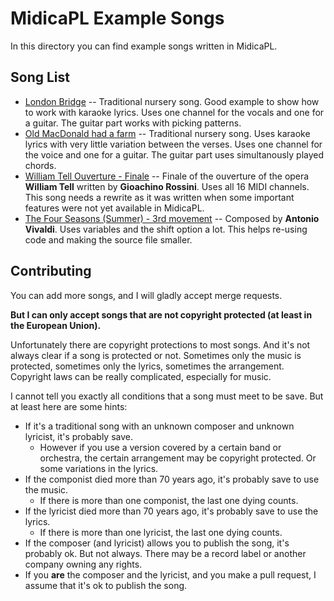 # MidicaPL Example Songs

In this directory you can find example songs written in MidicaPL.

## Song List

- [London Bridge](london_bridge.midica) -- Traditional nursery song. Good example to show how
  to work with karaoke lyrics. Uses one channel for the vocals and one for a guitar.
  The guitar part works with picking patterns.
- [Old MacDonald had a farm](old_macdonald_had_a_farm.midica) -- Traditional nursery song. Uses
  karaoke lyrics with very little variation between the verses. Uses one channel for the voice and one
  for a guitar. The guitar part uses simultanously played chords.
- [William Tell Ouverture - Finale](rossini_william_tell_overture_finale.midica) -- Finale of the
  ouverture of the opera **William Tell** written by **Gioachino Rossini**.
  Uses all 16 MIDI channels.
  This song needs a rewrite as it was written when some important features were not yet available in
  MidicaPL.
- [The Four Seasons (Summer) - 3rd movement](vivaldi_4_seasons_summer_3.midica) -- Composed by
  **Antonio Vivaldi**. Uses variables and the shift option a lot. This helps re-using code and making the
  source file smaller.

## Contributing

You can add more songs, and I will gladly accept merge requests.

**But I can only accept songs that are not copyright protected (at least in the European Union).**

Unfortunately there are copyright protections to most songs. And it's not always clear if a song is
protected or not. Sometimes only the music is protected, sometimes only the lyrics, sometimes the
arrangement.
Copyright laws can be really complicated, especially for music.

I cannot tell you exactly all conditions that a song must meet to be save.
But at least here are some hints:

- If it's a traditional song with an unknown composer and unknown lyricist, it's probably save.
    - However if you use a version covered by a certain band or orchestra, the certain arrangement may be
      copyright protected. Or some variations in the lyrics.
- If the componist died more than 70 years ago, it's probably save to use the music.
    - If there is more than one componist, the last one dying counts.
- If the lyricist died more than 70 years ago, it's probably save to use the lyrics.
    - If there is more than one lyricist, the last one dying counts.
- If the composer (and lyricist) allows you to publish the song, it's probably ok. But not always.
  There may be a record label or another company owning any rights.
- If you **are** the composer and the lyricist, and you make a pull request, I assume that it's
  ok to publish the song.
